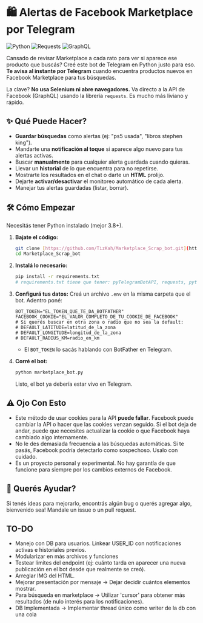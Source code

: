 # 🛍️ Alertas de Facebook Marketplace por Telegram

![Python](https://img.shields.io/badge/Python-3.8%2B-blue)
![Requests](https://img.shields.io/badge/HTTP%20Library-Requests-blue)
![GraphQL](https://img.shields.io/badge/Data%20Fetching-GraphQL-blue)

Cansado de revisar Marketplace a cada rato para ver si aparece ese producto que buscás? Creé este bot de Telegram en Python justo para eso. **Te avisa al instante por Telegram** cuando encuentra productos nuevos en Facebook Marketplace para tus búsquedas.

La clave? **No usa Selenium ni abre navegadores.** Va directo a la API de Facebook (GraphQL) usando la librería `requests`. Es mucho más liviano y rápido.

## ✨ Qué Puede Hacer?

* **Guardar búsquedas** como alertas (ej: "ps5 usada", "libros stephen king").
* Mandarte una **notificación al toque** si aparece algo nuevo para tus alertas activas.
* Buscar **manualmente** para cualquier alerta guardada cuando quieras.
* Llevar un **historial** de lo que encuentra para no repetirse.
* Mostrarte los resultados en el chat o darte un **HTML** prolijo.
* Dejarte **activar/desactivar** el monitoreo automático de cada alerta.
* Manejar tus alertas guardadas (listar, borrar).

## 🛠️ Cómo Empezar

Necesitás tener Python instalado (mejor 3.8+).

1.  **Bajate el código:**
    ```bash
    git clone [https://github.com/TizKah/Marketplace_Scrap_bot.git](https://github.com/TizKah/Marketplace_Scrap_bot.git)
    cd Marketplace_Scrap_bot
    ```

2.  **Instalá lo necesario:**
    ```bash
    pip install -r requirements.txt
    # requirements.txt tiene que tener: pyTelegramBotAPI, requests, python-dotenv
    ```

3.  **Configurá tus datos:**
    Creá un archivo `.env` en la misma carpeta que el bot. Adentro poné:
    ```dotenv
    BOT_TOKEN="EL_TOKEN_QUE_TE_DA_BOTFATHER"
    FACEBOOK_COOKIE="EL_VALOR_COMPLETO_DE_TU_COOKIE_DE_FACEBOOK"
    # Si querés buscar en otra zona o radio que no sea la default:
    # DEFAULT_LATITUDE=latitud_de_la_zona
    # DEFAULT_LONGITUDE=longitud_de_la_zona
    # DEFAULT_RADIUS_KM=radio_en_km
    ```
    * El `BOT_TOKEN` lo sacás hablando con BotFather en Telegram.

4.  **Corré el bot:**
    ```bash
    python marketplace_bot.py
    ```
    Listo, el bot ya debería estar vivo en Telegram.

## ⚠️ Ojo Con Esto

* Este método de usar cookies para la API **puede fallar**. Facebook puede cambiar la API o hacer que las cookies venzan seguido. Si el bot deja de andar, puede que necesites actualizar la cookie o que Facebook haya cambiado algo internamente.
* No le des demasiada frecuencia a las búsquedas automáticas. Si te pasás, Facebook podría detectarlo como sospechoso. Usalo con cuidado.
* Es un proyecto personal y experimental. No hay garantía de que funcione para siempre por los cambios externos de Facebook.

## 🤝 Querés Ayudar?

Si tenés ideas para mejorarlo, encontrás algún bug o querés agregar algo, bienvenido sea! Mandale un issue o un pull request.

## TO-DO
* Manejo con DB para usuarios. Linkear USER_ID con notificaciones activas e historiales previos.
* Modularizar en más archivos y funciones
* Testear límites del endpoint (ej: cuánto tarda en aparecer una nueva publicación en el bot desde que realmente se creó).
* Arreglar IMG del HTML.
* Mejorar presentación por mensaje -> Dejar decidir cuántos elementos mostrar.
* Para búsqueda en marketplace -> Utilizar 'cursor' para obtener más resultados (de nulo interés para los notificaciones).
* DB Implementada -> Implementar thread único como writer de la db con una cola

